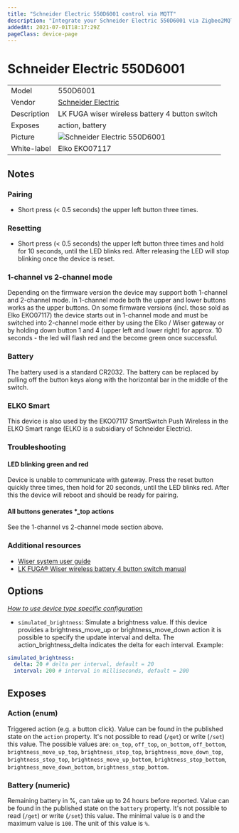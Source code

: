 ```yaml
---
title: "Schneider Electric 550D6001 control via MQTT"
description: "Integrate your Schneider Electric 550D6001 via Zigbee2MQTT with whatever smart home infrastructure you are using without the vendor's bridge or gateway."
addedAt: 2021-07-01T18:17:29Z
pageClass: device-page
---
```


<!-- !!!! -->
<!-- ATTENTION: This file is auto-generated through docgen! -->
<!-- You can only edit the "Notes"-Section between the two comment lines "Notes BEGIN" and "Notes END". -->
<!-- Do not use h1 or h2 heading within "## Notes"-Section. -->
<!-- !!!! -->

# Schneider Electric 550D6001

|     |     |
|-----|-----|
| Model | 550D6001  |
| Vendor  | [Schneider Electric](/supported-devices/#v=Schneider%20Electric)  |
| Description | LK FUGA wiser wireless battery 4 button switch |
| Exposes | action, battery |
| Picture | ![Schneider Electric 550D6001](https://www.zigbee2mqtt.io/images/devices/550D6001.png) |
| White-label | Elko EKO07117 |


<!-- Notes BEGIN: You can edit here. Add "## Notes" headline if not already present. -->
## Notes
### Pairing
* Short press (< 0.5 seconds) the upper left button three times.

### Resetting
* Short press (< 0.5 seconds) the upper left button three times and hold for 10
  seconds, until the LED blinks red. After releasing the LED will stop blinking
  once the device is reset.

### 1-channel vs 2-channel mode
Depending on the firmware version the device may support both 1-channel and 2-channel mode. In 1-channel mode both the upper and lower buttons
works as the upper buttons. On some firmware versions (incl. those sold as Elko EKO07117) the device starts out in 1-channel mode and must be
switched into 2-channel mode either by using the Elko / Wiser gateway or by holding down button 1 and 4 (upper left and lower right) for approx.
10 seconds - the led will flash red and the become green once successful.

### Battery
The battery used is a standard CR2032. The battery can be replaced by pulling
off the button keys along with the horizontal bar in the middle of the switch.

### ELKO Smart
This device is also used by the EKO07117 SmartSwitch Push Wireless in the ELKO
Smart range (ELKO is a subsidiary of Schneider Electric).

### Troubleshooting

#### LED blinking green and red
Device is unable to communicate with gateway. Press the reset button quickly
three times, then hold for 20 seconds, until the LED blinks red. After this the
device will reboot and should be ready for pairing.

#### All buttons generates *_top actions
See the 1-channel vs 2-channel mode section above.

### Additional resources

* [Wiser system user guide](https://www.productinfo.schneider-electric.com/wiser_dk/wiser_system_user_guide/English/Wiser%20System%20User%20Guide%20-%20Tuya%20EU%20LK%20(BOOKMAP)_0000482918.xml)
* [LK FUGA® Wiser wireless battery 4 button switch manual](https://www1.lk.dk/katalog/vejledning/GDE7031801-04.pdf)
<!-- Notes END: Do not edit below this line -->



## Options
*[How to use device type specific configuration](../guide/configuration/devices-groups.md#specific-device-options)*

* `simulated_brightness`: Simulate a brightness value. If this device provides a brightness_move_up or brightness_move_down action it is possible to specify the update interval and delta. The action_brightness_delta indicates the delta for each interval. Example:
```yaml
simulated_brightness:
  delta: 20 # delta per interval, default = 20
  interval: 200 # interval in milliseconds, default = 200
```


## Exposes

### Action (enum)
Triggered action (e.g. a button click).
Value can be found in the published state on the `action` property.
It's not possible to read (`/get`) or write (`/set`) this value.
The possible values are: `on_top`, `off_top`, `on_bottom`, `off_bottom`, `brightness_move_up_top`, `brightness_stop_top`, `brightness_move_down_top`, `brightness_stop_top`, `brightness_move_up_bottom`, `brightness_stop_bottom`, `brightness_move_down_bottom`, `brightness_stop_bottom`.

### Battery (numeric)
Remaining battery in %, can take up to 24 hours before reported.
Value can be found in the published state on the `battery` property.
It's not possible to read (`/get`) or write (`/set`) this value.
The minimal value is `0` and the maximum value is `100`.
The unit of this value is `%`.

